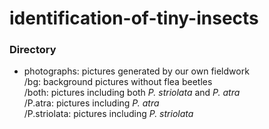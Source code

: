 # identification-of-tiny-insects

### Directory

- photographs: pictures generated by our own fieldwork    
  /bg: background pictures without flea beetles    
  /both: pictures including both *P. striolata* and *P. atra*  
  /P.atra: pictures including *P. atra*  
  /P.striolata: pictures including *P. striolata*    
